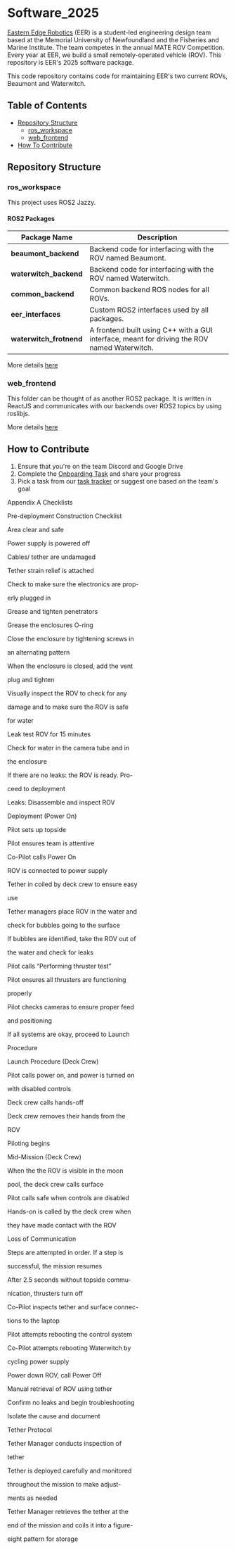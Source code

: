 # Software_2025

[Eastern Edge Robotics](https://www.easternedgerobotics.com/) (EER) is a student-led engineering design team based at the Memorial University of Newfoundland and the Fisheries and Marine Institute. The team competes in the annual MATE ROV Competition. Every year at EER, we build a small remotely-operated vehicle (ROV). This repository is EER's 2025 software package.

This code repository contains code for maintaining EER's two current ROVs, Beaumont and Waterwitch.

## Table of Contents

- [Repository Structure](#repository-structure) 
    - [ros_workspace](#ros_workspace) 
    - [web_frontend](#web_frontend) 
- [How To Contribute](#how_to_contribute) 

## Repository Structure

### ros_workspace
This project uses ROS2 Jazzy.

#### ROS2 Packages
| Package Name         | Description                                                                 |
|----------------------|-----------------------------------------------------------------------------|
| **beaumont_backend**  | Backend code for interfacing with the ROV named Beaumont.                   |
| **waterwitch_backend** | Backend code for interfacing with the ROV named Waterwitch.               |
| **common_backend**    | Common backend ROS nodes for all ROVs.                                      |
| **eer_interfaces**    | Custom ROS2 interfaces used by all packages.                                |
| **waterwitch_frotnend**     | A frontend built using C++ with a GUI interface, meant for driving the ROV named Waterwitch.                          |

More details [here](./ros_workspace/)

### web_frontend
This folder can be thought of as another ROS2 package. It is written in ReactJS and communicates with our backends over ROS2 topics by using roslibjs.

More details [here](./web_frontend/)

## How to Contribute

1. Ensure that you're on the team Discord and Google Drive
2. Complete the [Onboarding Task](https://docs.google.com/document/d/13x00C8hjDYVJlFbLWkDBietP3UNgz9KQ2YJGyHPrInM/edit?usp=drive_link) and share your progress 
3. Pick a task from our [task tracker](https://docs.google.com/spreadsheets/d/1OF3RxeuQIAM3jEYy3F_bVlgd5O9Kzjha2wboch3H_Rw/edit?usp=drive_link) or suggest one based on the team's goal


Appendix A Checklists

Pre-deployment Construction Checklist

Area clear and safe

Power supply is powered off

Cables/ tether are undamaged

Tether strain relief is attached

Check to make sure the electronics are prop-

erly plugged in

Grease and tighten penetrators

Grease the enclosures O-ring

Close the enclosure by tightening screws in

an alternating pattern

When the enclosure is closed, add the vent

plug and tighten

Visually inspect the ROV to check for any

damage and to make sure the ROV is safe

for water

Leak test ROV for 15 minutes

Check for water in the camera tube and in

the enclosure

If there are no leaks: the ROV is ready. Pro-

ceed to deployment

Leaks: Disassemble and inspect ROV

Deployment (Power On)

Pilot sets up topside

Pilot ensures team is attentive

Co-Pilot calls Power On

ROV is connected to power supply

Tether in coiled by deck crew to ensure easy

use

Tether managers place ROV in the water and

check for bubbles going to the surface

If bubbles are identified, take the ROV out of

the water and check for leaks

Pilot calls “Performing thruster test”

Pilot ensures all thrusters are functioning

properly

Pilot checks cameras to ensure proper feed

and positioning

If all systems are okay, proceed to Launch

Procedure

Launch Procedure (Deck Crew)

Pilot calls power on, and power is turned on

with disabled controls

Deck crew calls hands-off

Deck crew removes their hands from the

ROV

Piloting begins

Mid-Mission (Deck Crew)

When the the ROV is visible in the moon

pool, the deck crew calls surface

Pilot calls safe when controls are disabled

Hands-on is called by the deck crew when

they have made contact with the ROV

Loss of Communication

Steps are attempted in order. If a step is

successful, the mission resumes

After 2.5 seconds without topside commu-

nication, thrusters turn off

Co-Pilot inspects tether and surface connec-

tions to the laptop

Pilot attempts rebooting the control system

Co-Pilot attempts rebooting Waterwitch by

cycling power supply

Power down ROV, call Power Off

Manual retrieval of ROV using tether

Confirm no leaks and begin troubleshooting

Isolate the cause and document

Tether Protocol

Tether Manager conducts inspection of

tether

Tether is deployed carefully and monitored

throughout the mission to make adjust-

ments as needed

Tether Manager retrieves the tether at the

end of the mission and coils it into a figure-

eight pattern for storage
